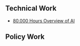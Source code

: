 <!-- TITLE: Reducing Risks from Artifical Intelligence -->
<!-- SUBTITLE: AI -->

## Technical Work

* [80,000 Hours Overview of AI](https://80000hours.org/problem-profiles/positively-shaping-artificial-intelligence/)

## Policy Work